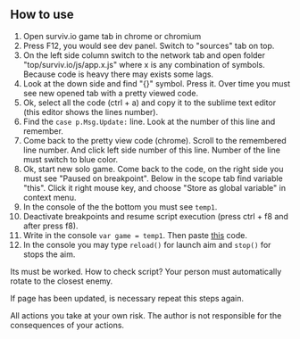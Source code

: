 ## How to use
1. Open surviv.io game tab in chrome or chromium
2. Press F12, you would see dev panel. Switch to "sources" tab on top.
3. On the left side column switch to the network tab and open folder "top/surviv.io/js/app.x.js" where x is any combination of symbols. Because code is heavy there may exists some lags.
4. Look at the down side and find "{}" symbol. Press it. Over time you must see new opened tab with a pretty viewed code.
5. Ok, select all the code (ctrl + a) and copy it to the sublime text editor (this editor shows the lines number).
6. Find the `case p.Msg.Update:` line. Look at the number of this line and remember.
7. Come back to the pretty view code (chrome). Scroll to the remembered line number. And click left side number of this line. Number of the line must switch to blue color.
8. Ok, start new solo game. Come back to the code, on the right side you must see "Paused on breakpoint". Below in the scope tab find variable "this". Click it right mouse key, and choose "Store as global variable" in context menu.
9. In the console of the the bottom you must see `temp1`.
10. Deactivate breakpoints and resume script execution (press ctrl + f8 and after press f8).
11. Write in the console `var game = temp1`. Then paste [this](https://raw.githubusercontent.com/iBLiSSIN/survivIoAim/master/survivIoAim.js) code.
12. In the console you may type `reload()` for launch aim and `stop()` for stops the aim.

Its must be worked. How to check script? Your person must automatically rotate to the closest enemy.

If page has been updated, is necessary repeat this steps again.

All actions you take at your own risk. The author is not responsible for the consequences of your actions.
